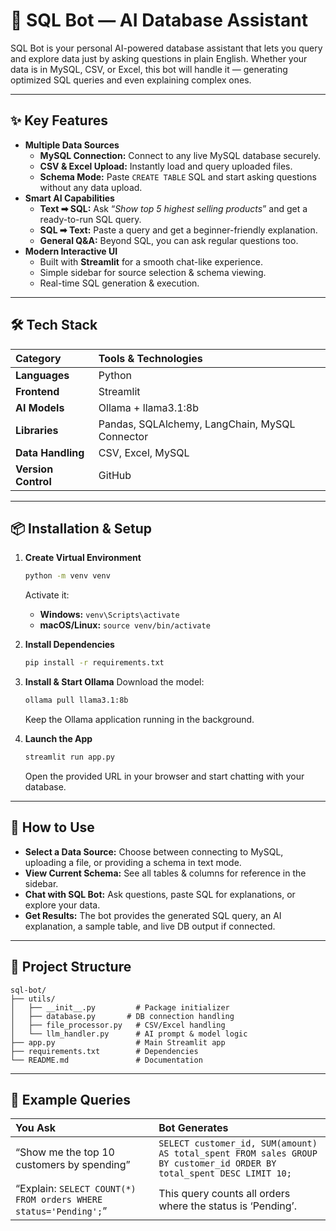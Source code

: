 # 🤖 SQL Bot — AI Database Assistant

SQL Bot is your personal AI-powered database assistant that lets you query and explore data just by asking questions in plain English. Whether your data is in MySQL, CSV, or Excel, this bot will handle it — generating optimized SQL queries and even explaining complex ones.

-----

## ✨ Key Features

  - **Multiple Data Sources**
      - **MySQL Connection:** Connect to any live MySQL database securely.
      - **CSV & Excel Upload:** Instantly load and query uploaded files.
      - **Schema Mode:** Paste `CREATE TABLE` SQL and start asking questions without any data upload.
  - **Smart AI Capabilities**
      - **Text ➡ SQL:** Ask “*Show top 5 highest selling products*” and get a ready-to-run SQL query.
      - **SQL ➡ Text:** Paste a query and get a beginner-friendly explanation.
      - **General Q\&A:** Beyond SQL, you can ask regular questions too.
  - **Modern Interactive UI**
      - Built with **Streamlit** for a smooth chat-like experience.
      - Simple sidebar for source selection & schema viewing.
      - Real-time SQL generation & execution.

-----

## 🛠️ Tech Stack

| Category | Tools & Technologies |
| :--- | :--- |
| **Languages** | Python |
| **Frontend** | Streamlit |
| **AI Models** | Ollama + llama3.1:8b |
| **Libraries** | Pandas, SQLAlchemy, LangChain, MySQL Connector |
| **Data Handling** | CSV, Excel, MySQL |
| **Version Control**| GitHub |

-----

## 📦 Installation & Setup

1.  **Create Virtual Environment**

    ```bash
    python -m venv venv
    ```

    Activate it:

      - **Windows:** `venv\Scripts\activate`
      - **macOS/Linux:** `source venv/bin/activate`

2.  **Install Dependencies**

    ```bash
    pip install -r requirements.txt
    ```

3.  **Install & Start Ollama**
    Download the model:

    ```bash
    ollama pull llama3.1:8b
    ```

    Keep the Ollama application running in the background.

4.  **Launch the App**

    ```bash
    streamlit run app.py
    ```

    Open the provided URL in your browser and start chatting with your database.

-----

## 📖 How to Use

  - **Select a Data Source:** Choose between connecting to MySQL, uploading a file, or providing a schema in text mode.
  - **View Current Schema:** See all tables & columns for reference in the sidebar.
  - **Chat with SQL Bot:** Ask questions, paste SQL for explanations, or explore your data.
  - **Get Results:** The bot provides the generated SQL query, an AI explanation, a sample table, and live DB output if connected.

-----

## 📂 Project Structure

```
sql-bot/
├── utils/
│   ├── __init__.py         # Package initializer
│   ├── database.py       # DB connection handling
│   ├── file_processor.py   # CSV/Excel handling
│   └── llm_handler.py      # AI prompt & model logic
├── app.py                  # Main Streamlit app
├── requirements.txt        # Dependencies
└── README.md               # Documentation
```

-----

## 🧠 Example Queries

| You Ask | Bot Generates |
| :--- | :--- |
| “Show me the top 10 customers by spending” | `SELECT customer_id, SUM(amount) AS total_spent FROM sales GROUP BY customer_id ORDER BY total_spent DESC LIMIT 10;` |
| “Explain: `SELECT COUNT(*) FROM orders WHERE status='Pending';`” | This query counts all orders where the status is ‘Pending’. |
